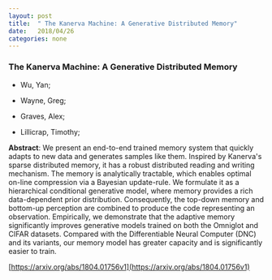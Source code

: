 ```yaml
---
layout: post
title:  " The Kanerva Machine: A Generative Distributed Memory"
date:   2018/04/26
categories: none
---
```




### The Kanerva Machine: A Generative Distributed Memory



* Wu, Yan; 

* Wayne, Greg; 

* Graves, Alex; 

* Lillicrap, Timothy; 





**Abstract**:  We present an end-to-end trained memory system that quickly adapts to new data and generates samples like them. Inspired by Kanerva&#39;s sparse distributed memory, it has a robust distributed reading and writing mechanism. The memory is analytically tractable, which enables optimal on-line compression via a Bayesian update-rule. We formulate it as a hierarchical conditional generative model, where memory provides a rich data-dependent prior distribution. Consequently, the top-down memory and bottom-up perception are combined to produce the code representing an observation. Empirically, we demonstrate that the adaptive memory significantly improves generative models trained on both the Omniglot and CIFAR datasets. Compared with the Differentiable Neural Computer (DNC) and its variants, our memory model has greater capacity and is significantly easier to train. 



 [https://arxiv.org/abs/1804.01756v1](https://arxiv.org/abs/1804.01756v1) 

